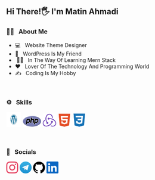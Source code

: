 <h2> Hi There!🖐 I'm Matin Ahmadi</h2>

<h3>👩‍💻 &nbsp; About Me</h3> 

- 💻 &nbsp; Website Theme Designer
- 👥 &nbsp; WordPress Is My Friend
- &nbsp;🚶‍♂️ &nbsp; In The Way Of Learning Mern Stack
- ❤ &nbsp; Lover Of The Technology And Programming World
- ✍ &nbsp; Coding Is My Hobby

<br>
<h3>⚙ &nbsp; Skills</h3>
<p>
  <a href="https://wordpress.org" target="_blank" rel="noreferrer"><img src="https://raw.githubusercontent.com/Matin-Ahmadi-2002/Matin-Ahmadi-2002/ee3c4090b695cbf76093cd42ef5da6ac74196bb8/WordPress.com-Logo.wine.svg" width="40" height="40" alt="WordPress" /></a>
  <a href="https://www.php.net/" target="_blank" rel="noreferrer"><img src="https://raw.githubusercontent.com/Matin-Ahmadi-2002/Matin-Ahmadi-2002/26eb1788eb0fd53920c7e01b7c2318769c8b96d5/PHP-logo.svg.svg" width="50" height="30" alt="php" /></a>
  <a href="" target="_blank" rel="noreferrer"><img src="https://raw.githubusercontent.com/Matin-Ahmadi-2002/Matin-Ahmadi-2002/42af7de7047b034bc1cfd26c6371394e592b076f/redux-colored.svg" width="36" height="36" alt="Redux" /></a>
  <a href="https://www.w3schools.com/html" target="_blank" rel="noreferrer"><img src="https://raw.githubusercontent.com/Matin-Ahmadi-2002/Matin-Ahmadi-2002/26eb1788eb0fd53920c7e01b7c2318769c8b96d5/html5-colored.svg" width="36" height="36" alt="HTML5" /></a>
  <a href="https://www.w3.org/TR/css/#css" target="_blank" rel="noreferrer"><img src="https://raw.githubusercontent.com/Matin-Ahmadi-2002/Matin-Ahmadi-2002/26eb1788eb0fd53920c7e01b7c2318769c8b96d5/css3-colored.svg" width="36" height="36" alt="CSS3" /></a>
</p>

<br>
<h3>📲 &nbsp; Socials</h3>
<p>
  <a href="https://www.instagram.com/matinahmadiy/" target="_blank" rel="noreferrer"><img src="https://raw.githubusercontent.com/Matin-Ahmadi-2002/Matin-Ahmadi-2002/d56512578d2039988e5a6e4d6f6b846449450c73/instagram.svg" width="32" height="32" alt="Instagram" /></a>
  <a href="https://t.me/Matin_A_2002" target="_blank" rel="noreferrer"><img src="https://raw.githubusercontent.com/Matin-Ahmadi-2002/Matin-Ahmadi-2002/94adc897cccb514c227a97d04a7d9e05c0df6cd4/Telegram_logo.svg" width="32" height="32" alt="Telegram" /></a>
  <a href="https://github.com/matin-ahmadi-2002" target="_blank" rel="noreferrer"><img src="https://raw.githubusercontent.com/Matin-Ahmadi-2002/Matin-Ahmadi-2002/94adc897cccb514c227a97d04a7d9e05c0df6cd4/github.svg" width="32" height="32" alt="Github" /></a>
  <a href="https://linkedin.com/in/matin-ahmadi-69269827b" target="_blank" rel="noreferrer"><img src="https://raw.githubusercontent.com/Matin-Ahmadi-2002/Matin-Ahmadi-2002/94adc897cccb514c227a97d04a7d9e05c0df6cd4/linkedin.svg" width="32" height="32" alt="Linkedin" /></a>
</p>
